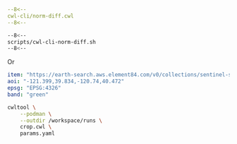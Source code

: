 

```yaml linenums="1" hl_lines="9-12 49-53" title="cwl-cli/norm-diff.cwl"
--8<--
cwl-cli/norm-diff.cwl
--8<--
```

```bash linenums="1" hl_lines="9-12 49-53"
--8<--
scripts/cwl-cli-norm-diff.sh
--8<--
```

Or

```yaml
item: "https://earth-search.aws.element84.com/v0/collections/sentinel-s2-l2a-cogs/items/S2B_10TFK_20210713_0_L2A"
aoi: "-121.399,39.834,-120.74,40.472"
epsg: "EPSG:4326"
band: "green" 
```


```bash
cwltool \
    --podman \
    --outdir /workspace/runs \
    crop.cwl \
    params.yaml 
```
